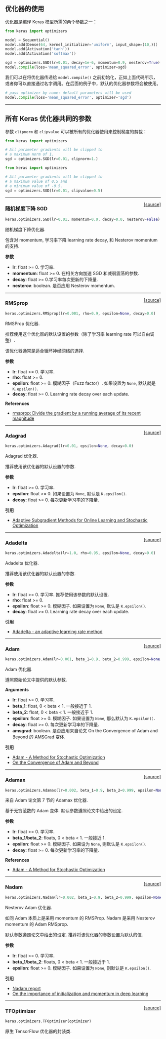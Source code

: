 
## 优化器的使用

优化器是编译 Keras 模型所需的两个参数之一：

```python
from keras import optimizers

model = Sequential()
model.add(Dense(64, kernel_initializer='uniform', input_shape=(10,)))
model.add(Activation('tanh'))
model.add(Activation('softmax'))

sgd = optimizers.SGD(lr=0.01, decay=1e-6, momentum=0.9, nesterov=True)
model.compile(loss='mean_squared_error', optimizer=sgd)
```

我们可以在将优化器传递给 `model.compile()` 之前初始化，正如上面代码所示，或者你可以直接通过名字调用。在后面的例子中，默认的优化器参数将会被使用。

```python
# pass optimizer by name: default parameters will be used
model.compile(loss='mean_squared_error', optimizer='sgd')
```

---

## 所有 Keras 优化器共同的参数

参数 `clipnorm` 和 `clipvalue` 可以被所有的优化器使用来控制梯度的剪裁：

```python
from keras import optimizers

# All parameter gradients will be clipped to
# a maximum norm of 1.
sgd = optimizers.SGD(lr=0.01, clipnorm=1.)
```

```python
from keras import optimizers

# All parameter gradients will be clipped to
# a maximum value of 0.5 and
# a minimum value of -0.5.
sgd = optimizers.SGD(lr=0.01, clipvalue=0.5)
```

---

<span style="float:right;">[[source]](https://github.com/keras-team/keras/blob/master/keras/optimizers.py#L135)</span>
### 随机梯度下降 SGD

```python
keras.optimizers.SGD(lr=0.01, momentum=0.0, decay=0.0, nesterov=False)
```

随机梯度下降优化器.

包含对 momentum, 学习率下降 learning rate decay, 和 Nesterov momentum 的支持.

__参数__

- __lr__: float >= 0. 学习率.
- __momentum__: float >= 0. 在相关方向加速 SGD 和减弱震荡的参数.
- __decay__: float >= 0.学习率每次更新的下降量.
- __nesterov__: boolean. 是否应用 Nesterov momentum.

----

<span style="float:right;">[[source]](https://github.com/keras-team/keras/blob/master/keras/optimizers.py#L198)</span>
### RMSprop

```python
keras.optimizers.RMSprop(lr=0.001, rho=0.9, epsilon=None, decay=0.0)
```

RMSProp 优化器.

推荐使用这个优化器的默认设置的参数（除了学习率 learning rate 可以自由调整）.

该优化器通常是适合循环神经网络的选择.

__参数__

- __lr__: float >= 0. 学习率.
- __rho__: float >= 0.
- __epsilon__: float >= 0. 模糊因子（Fuzz factor）. 如果设置为 `None`, 默认就是 `K.epsilon()`.
- __decay__: float >= 0. Learning rate decay over each update.

__References__

- [rmsprop: Divide the gradient by a running average of its recent magnitude](http://www.cs.toronto.edu/~tijmen/csc321/slides/lecture_slides_lec6.pdf)

----

<span style="float:right;">[[source]](https://github.com/keras-team/keras/blob/master/keras/optimizers.py#L265)</span>
### Adagrad

```python
keras.optimizers.Adagrad(lr=0.01, epsilon=None, decay=0.0)
```

Adagrad 优化器.

推荐使用该优化器的默认设置的参数.

__参数__

- __lr__: float >= 0. 学习率.
- __epsilon__: float >= 0. 如果设置为 `None`, 默认是 `K.epsilon()`.
- __decay__: float >= 0. 每次更新学习率的下降量.

__引用__

- [Adaptive Subgradient Methods for Online Learning and Stochastic Optimization](http://www.jmlr.org/papers/volume12/duchi11a/duchi11a.pdf)

----

<span style="float:right;">[[source]](https://github.com/keras-team/keras/blob/master/keras/optimizers.py#L324)</span>
### Adadelta

```python
keras.optimizers.Adadelta(lr=1.0, rho=0.95, epsilon=None, decay=0.0)
```

Adadelta 优化器.

推荐使用该优化器的默认设置的参数.

__参数__

- __lr__: float >= 0. 学习率. 推荐使用该参数的默认设置.
- __rho__: float >= 0.
- __epsilon__: float >= 0. 模糊因子. 如果设置为 `None`, 默认是 `K.epsilon()`.
- __decay__: float >= 0. Learning rate decay over each update.

__引用__

- [Adadelta - an adaptive learning rate method](http://arxiv.org/abs/1212.5701)

----

<span style="float:right;">[[source]](https://github.com/keras-team/keras/blob/master/keras/optimizers.py#L397)</span>
### Adam

```python
keras.optimizers.Adam(lr=0.001, beta_1=0.9, beta_2=0.999, epsilon=None, decay=0.0, amsgrad=False)
```

Adam 优化器.

遵照原始论文中提供的默认参数.

__Arguments__

- __lr__: float >= 0. 学习率.
- __beta_1__: float, 0 < beta < 1. 一般接近于 1.
- __beta_2__: float, 0 < beta < 1. 一般接近于 1.
- __epsilon__: float >= 0. 模糊因子. 如果设置为 `None`, 那么默认为 `K.epsilon()`.
- __decay__: float >= 0. 每次更新学习率的下降量.
- __amsgrad__: boolean. 是否应用来自论文 On the Convergence of Adam and Beyond 的 AMSGrad 变体.

__引用__

- [Adam - A Method for Stochastic Optimization](http://arxiv.org/abs/1412.6980v8)
- [On the Convergence of Adam and Beyond](https://openreview.net/forum?id=ryQu7f-RZ)

----

<span style="float:right;">[[source]](https://github.com/keras-team/keras/blob/master/keras/optimizers.py#L486)</span>
### Adamax

```python
keras.optimizers.Adamax(lr=0.002, beta_1=0.9, beta_2=0.999, epsilon=None, decay=0.0)
```

来自 Adam 论文第 7 节的 Adamax 优化器.

基于无穷范数的 Adam 变体. 默认参数遵照论文中给出的设定.

__参数__

- __lr__: float >= 0. 学习率.
- __beta_1/beta_2__: floats, 0 < beta < 1. 一般接近 1.
- __epsilon__: float >= 0. 模糊因子. 如果设为 `None`, 则默认是 `K.epsilon()`.
- __decay__: float >= 0. 每次更新学习率的下降量.

__References__

- [Adam - A Method for Stochastic Optimization](http://arxiv.org/abs/1412.6980v8)

----

<span style="float:right;">[[source]](https://github.com/keras-team/keras/blob/master/keras/optimizers.py#L563)</span>
### Nadam

```python
keras.optimizers.Nadam(lr=0.002, beta_1=0.9, beta_2=0.999, epsilon=None, schedule_decay=0.004)
```

Nesterov Adam 优化器.

如同 Adam 本质上是采用 momentum 的 RMSProp.
Nadam 是采用 Nesterov momentum 的 Adam RMSprop.

默认参数遵照论文中给出的设定.
推荐将该优化器的参数设置为默认的值.

__参数__

- __lr__: float >= 0. 学习率.
- __beta_1/beta_2__: floats, 0 < beta < 1. 一般接近于 1.
- __epsilon__: float >= 0. 模糊因子. 如果设置为 `None`, 则默认是 `K.epsilon()`.

__引用__

- [Nadam report](http://cs229.stanford.edu/proj2015/054_report.pdf)
- [On the importance of initialization and momentum in deep learning](http://www.cs.toronto.edu/~fritz/absps/momentum.pdf)

----

<span style="float:right;">[[source]](https://github.com/keras-team/keras/blob/master/keras/optimizers.py#L649)</span>
### TFOptimizer

```python
keras.optimizers.TFOptimizer(optimizer)
```

原生 TensorFlow 优化器的封装类.



